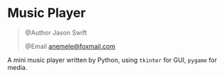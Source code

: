 # Music Player

> @Author Jason Swift
>
> @Email anemele@foxmail.com

A mini music player written by Python, using `tkinter` for GUI, `pygame` for media.
